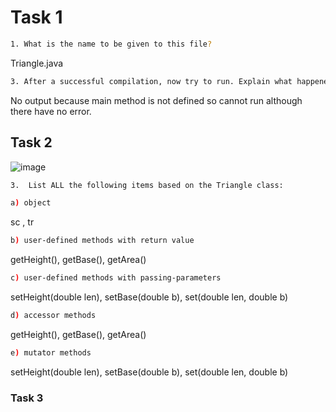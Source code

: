 # Task 1
```bash
1. What is the name to be given to this file? 
```
Triangle.java
```bash
3. After a successful compilation, now try to run. Explain what happened and why.
```

No output because main method is not defined so cannot run although there have no error.
## Task 2

![image](https://user-images.githubusercontent.com/55395418/79048315-e1742500-7c4e-11ea-8190-1546ef9f4cf4.png)
```bash
3.	List ALL the following items based on the Triangle class:
```
```bash
a) object
```
sc , tr
```bash
b) user-defined methods with return value
```
getHeight(), getBase(), getArea()
```bash
c) user-defined methods with passing-parameters 
```
setHeight(double len), setBase(double b), set(double len, double b)
```bash
d) accessor methods
```
getHeight(), getBase(), getArea()
```bash
e) mutator methods
```
setHeight(double len), setBase(double b), set(double len, double b)

### Task 3
